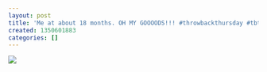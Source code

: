 ```yaml
---
layout: post
title: 'Me at about 18 months. OH MY GOOOODS!!! #throwbackthursday #tbt #anactualpolaroid'
created: 1350601883
categories: []
---
```

<img src="http://25.media.tumblr.com/tumblr_mc432z64kd1rsr8w3o1_500.jpg"/><br/><br/>
